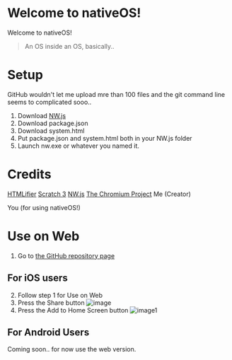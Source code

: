 # Welcome to nativeOS!

Welcome to nativeOS! 

> An OS inside an OS, basically..

# Setup
GitHub wouldn't let me upload mre than 100 files and the git command line seems to complicated sooo..

1. Download [NW.js](https://nwjs.io/)
2. Download package.json
3. Download system.html
4. Put package.json and system.html both in your NW.js folder
5. Launch nw.exe or whatever you named it.

# Credits

[HTMLifier](https://sheeptester.github.io/htmlifier/)
[Scratch 3](https://scratch.mit.edu/)
[NW.js](https://nwjs.io/)
[The Chromium Project](https://www.chromium.org/)
Me (Creator)

You (for using nativeOS!)

 
 
# Use on Web
1. Go to [the GitHub repository page](https://nickpythonluajava/run-nativeOS)

## For iOS users
2. Follow step 1 for Use on Web
3. Press the Share button ![image](https://i.ibb.co/85D5wbS/share.png)
4. Press the Add to Home Screen button ![image1](https://i.ibb.co/DGw6WqH/a2hs.png)

## For Android Users
Coming soon.. for now use the web version.
